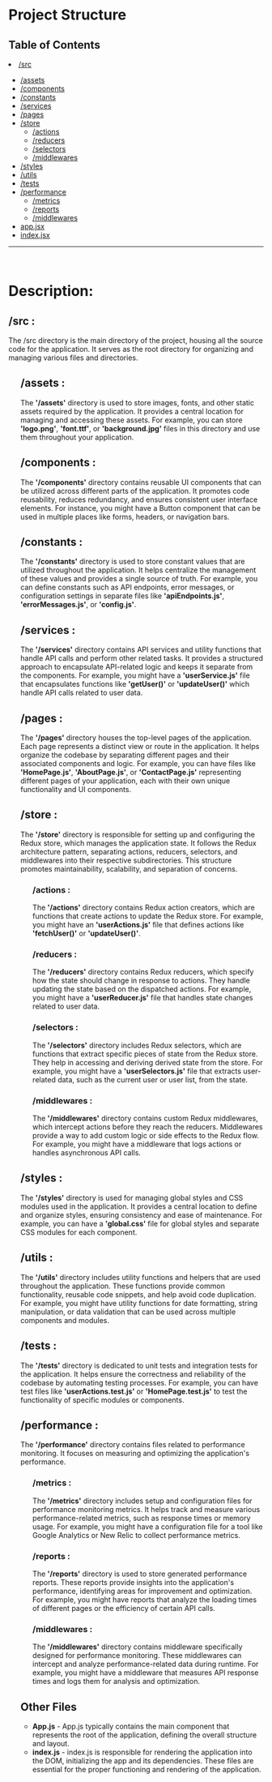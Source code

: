   <h1>Project Structure</h1>
<h2>
Table of Contents</h2>
<li><a href="#src">/src</a></li>
  <ul>
    <li><a href="#assets">/assets</a></li>
    <li><a href="#components">/components</a></li>
    <li><a href="#constants">/constants</a></li>
    <li><a href="#services">/services</a></li>
    <li><a href="#pages">/pages</a></li>
    <li><a href="#store">/store</a>
    <ul>
        <li><a href="#actions">/actions</a></li>
        <li><a href="#reducers">/reducers</a></li>
        <li><a href="#selectors">/selectors</a></li>
        <li><a href="#middlewares">/middlewares</a></li>
    </ul>
    </li>
    <li><a href="#styles">/styles</a></li>
    <li><a href="#utils">/utils</a></li>
    <li><a href="#tests">/tests</a></li>
    <li><a href="#performance">/performance</a>
    <ul>
        <li><a href="#metrics">/metrics</a></li>
        <li><a href="#reports">/reports</a></li>
        <li><a href="#middlewares">/middlewares</a></li>
    </ul>
    </li>
    <li><a href="#app">app.jsx</a></li>
    <li><a href="#index">index.jsx</a></li>
  </ul>

<hr/>
<br/>

<h1>Description:</h1>

<h2 id="src"><Strong>/src :</strong></h2>
    <p>The /src directory is the main directory of the project, housing all the source code for the application. It serves as the root directory for organizing and managing various files and directories.</p>
    <ul>
        <h2 id="assets">/assets :</h2>
            <p>The <strong>'/assets'</strong> directory is used to store images, fonts, and other static assets required by the application. It provides a central location for managing and accessing these assets. For example, you can store <strong>'logo.png'</strong>, <strong>'font.ttf'</strong>, or <strong>'background.jpg'</strong> files in this directory and use them throughout your application.</p>
        <h2 id="components">/components :</h2>
            <p> The <strong>'/components'</strong> directory contains reusable UI components that can be utilized across different parts of the application. It promotes code reusability, reduces redundancy, and ensures consistent user interface elements. For instance, you might have a Button component that can be used in multiple places like forms, headers, or navigation bars.</p>
        <h2 id="constants">/constants :</h2>
            <p> The <strong>'/constants'</strong> directory is used to store constant values that are utilized throughout the application. It helps centralize the management of these values and provides a single source of truth. For example, you can define constants such as API endpoints, error messages, or configuration settings in separate files like <strong>'apiEndpoints.js'</strong>, <strong>'errorMessages.js'</strong>, or <strong>'config.js'</strong>.</p>
        <h2 id="services">/services :</h2>
            <p>The <strong>'/services'</strong> directory contains API services and utility functions that handle API calls and perform other related tasks. It provides a structured approach to encapsulate API-related logic and keeps it separate from the components. For example, you might have a <strong>'userService.js'</strong> file that encapsulates functions like <strong>'getUser()'</strong> or <strong>'updateUser()'</strong> which handle API calls related to user data.</p>
        <h2 id="pages">/pages :</h2>
            <p>The <strong>'/pages'</strong> directory houses the top-level pages of the application. Each page represents a distinct view or route in the application. It helps organize the codebase by separating different pages and their associated components and logic. For example, you can have files like <strong>'HomePage.js'</strong>, <strong>'AboutPage.js'</strong>, or <strong>'ContactPage.js'</strong> representing different pages of your application, each with their own unique functionality and UI components.</p>
        <h2 id="store">/store :</h2>
            <p>The <strong>'/store'</strong> directory is responsible for setting up and configuring the Redux store, which manages the application state. It follows the Redux architecture pattern, separating actions, reducers, selectors, and middlewares into their respective subdirectories. This structure promotes maintainability, scalability, and separation of concerns.</p>
            <ul>
            <h3 id="actions">/actions :</h3>
                <p>The <strong>'/actions'</strong> directory contains Redux action creators, which are functions that create actions to update the Redux store. For example, you might have an <strong>'userActions.js'</strong> file that defines actions like <strong>'fetchUser()'</strong> or <strong>'updateUser()'</strong>.</p>
            <h3 id="reducers">/reducers :</h3>
                <p> The <strong>'/reducers'</strong> directory contains Redux reducers, which specify how the state should change in response to actions. They handle updating the state based on the dispatched actions. For example, you might have a <strong>'userReducer.js'</strong> file that handles state changes related to user data.</p>
            <h3 id="selectors">/selectors :</h3>
                <p> The <strong>'/selectors'</strong> directory includes Redux selectors, which are functions that extract specific pieces of state from the Redux store. They help in accessing and deriving derived state from the store. For example, you might have a <strong>'userSelectors.js'</strong> file that extracts user-related data, such as the current user or user list, from the state.</p>
            <h3 id="middlewares">/middlewares :</h3>
                <p> The <strong>'/middlewares'</strong> directory contains custom Redux middlewares, which intercept actions before they reach the reducers. Middlewares provide a way to add custom logic or side effects to the Redux flow. For example, you might have a middleware that logs actions or handles asynchronous API calls.</p>
            </ul>
        <h2 id="styles">/styles :</h2>
            <p>The <strong>'/styles'</strong> directory is used for managing global styles and CSS modules used in the application. It provides a central location to define and organize styles, ensuring consistency and ease of maintenance. For example, you can have a <strong>'global.css'</strong> file for global styles and separate CSS modules for each component.</p>
        <h2 id="utils">/utils :</h2>
            <p> The <strong>'/utils'</strong> directory includes utility functions and helpers that are used throughout the application. These functions provide common functionality, reusable code snippets, and help avoid code duplication. For example, you might have utility functions for date formatting, string manipulation, or data validation that can be used across multiple components and modules.</p>
        <h2 id="tests">/tests :</h2>
            <p> The <strong>'/tests'</strong> directory is dedicated to unit tests and integration tests for the application. It helps ensure the correctness and reliability of the codebase by automating testing processes. For example, you can have test files like <strong>'userActions.test.js'</strong> or <strong>'HomePage.test.js'</strong> to test the functionality of specific modules or components.</p>
        <h2 id="performance">/performance :</h2>
            <p>The <strong>'/performance'</strong> directory contains files related to performance monitoring. It focuses on measuring and optimizing the application's performance.</p>
            <ul>
            <h3 id="metrics">/metrics :</h3>
                <p>The <strong>'/metrics'</strong> directory includes setup and configuration files for performance monitoring metrics. It helps track and measure various performance-related metrics, such as response times or memory usage. For example, you might have a configuration file for a tool like Google Analytics or New Relic to collect performance metrics.</p>
            <h3 id="reports">/reports :</h3>
                <p>The <strong>'/reports'</strong> directory is used to store generated performance reports. These reports provide insights into the application's performance, identifying areas for improvement and optimization. For example, you might have reports that analyze the loading times of different pages or the efficiency of certain API calls.</p>
            <h3 id="performance-middlewares">/middlewares :</h3>
                <p> The <strong>'/middlewares'</strong> directory contains middleware specifically designed for performance monitoring. These middlewares can intercept and analyze performance-related data during runtime. For example, you might have a middleware that measures API response times and logs them for analysis and optimization.</p>
            </ul>
        <h2>Other Files</h2>
            <ul>
                <li><strong>App.js</strong> - App.js typically contains the main component that represents the root of the application, defining the overall structure and layout.</li>
                <li><strong>index.js</strong> - index.js is responsible for rendering the application into the DOM, initializing the app and its dependencies. These files are essential for the proper functioning and rendering of the application.</li>
            </ul>
